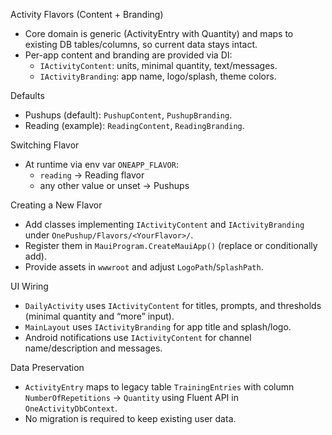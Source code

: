 Activity Flavors (Content + Branding)

- Core domain is generic (ActivityEntry with Quantity) and maps to existing DB tables/columns, so current data stays intact.
- Per-app content and branding are provided via DI:
  - `IActivityContent`: units, minimal quantity, text/messages.
  - `IActivityBranding`: app name, logo/splash, theme colors.

Defaults

- Pushups (default): `PushupContent`, `PushupBranding`.
- Reading (example): `ReadingContent`, `ReadingBranding`.

Switching Flavor

- At runtime via env var `ONEAPP_FLAVOR`:
  - `reading` → Reading flavor
  - any other value or unset → Pushups

Creating a New Flavor

- Add classes implementing `IActivityContent` and `IActivityBranding` under `OnePushup/Flavors/<YourFlavor>/`.
- Register them in `MauiProgram.CreateMauiApp()` (replace or conditionally add).
- Provide assets in `wwwroot` and adjust `LogoPath`/`SplashPath`.

UI Wiring

- `DailyActivity` uses `IActivityContent` for titles, prompts, and thresholds (minimal quantity and “more” input).
- `MainLayout` uses `IActivityBranding` for app title and splash/logo.
- Android notifications use `IActivityContent` for channel name/description and messages.

Data Preservation

- `ActivityEntry` maps to legacy table `TrainingEntries` with column `NumberOfRepetitions` → `Quantity` using Fluent API in `OneActivityDbContext`.
- No migration is required to keep existing user data.

